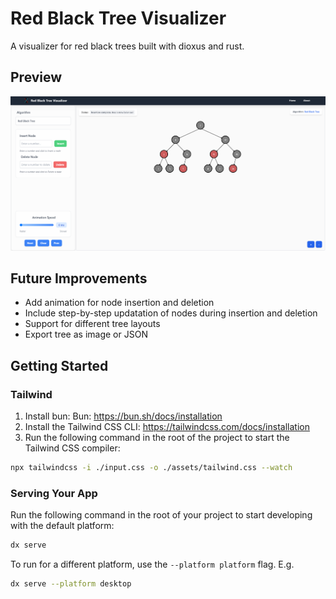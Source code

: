 # Red Black Tree Visualizer

A visualizer for red black trees built with dioxus and rust.

## Preview

![preview](./assets/preview.png)

## Future Improvements

- Add animation for node insertion and deletion
- Include step-by-step updatation of nodes during insertion and deletion
- Support for different tree layouts
- Export tree as image or JSON

## Getting Started

### Tailwind

1. Install bun: Bun: https://bun.sh/docs/installation
2. Install the Tailwind CSS CLI: https://tailwindcss.com/docs/installation
3. Run the following command in the root of the project to start the Tailwind CSS compiler:

```bash
npx tailwindcss -i ./input.css -o ./assets/tailwind.css --watch
```

### Serving Your App

Run the following command in the root of your project to start developing with the default platform:

```bash
dx serve
```

To run for a different platform, use the `--platform platform` flag. E.g.

```bash
dx serve --platform desktop
```
